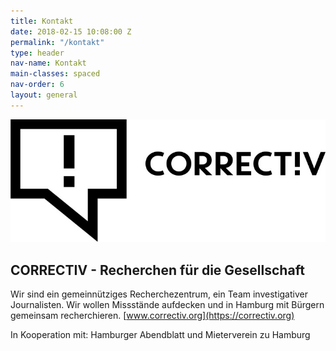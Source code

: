 ```yaml
---
title: Kontakt
date: 2018-02-15 10:08:00 Z
permalink: "/kontakt"
type: header
nav-name: Kontakt
main-classes: spaced
nav-order: 6
layout: general
---
```


![CORRECTIV-logo.png](/assets/images/logos/correctiv.jpg)

## CORRECTIV - Recherchen für die Gesellschaft

Wir sind ein gemeinnütziges Recherchezentrum,
ein Team investigativer Journalisten. Wir wollen
Missstände aufdecken und in Hamburg mit Bürgern
gemeinsam recherchieren. [www.correctiv.org](https://correctiv.org)

In Kooperation mit:
Hamburger Abendblatt und Mieterverein zu Hamburg

